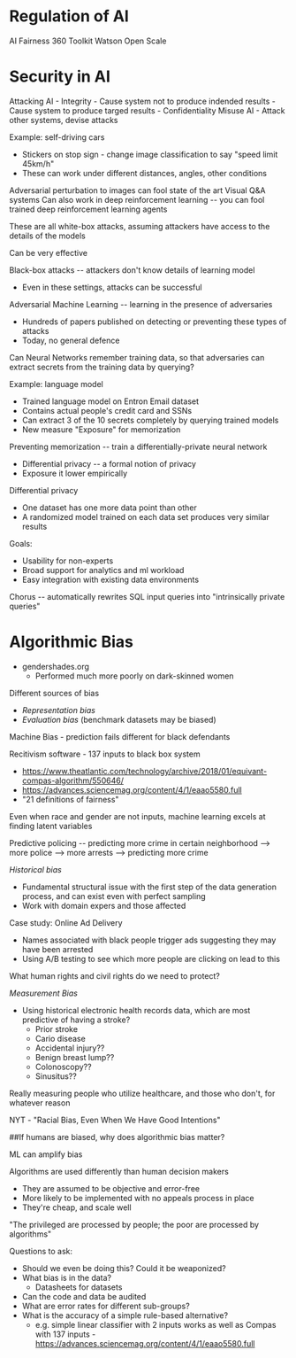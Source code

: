 # Regulation of AI

AI Fairness 360 Toolkit
Watson Open Scale

# Security in AI

Attacking AI
    - Integrity
        - Cause system not to produce indended results
        - Cause system to produce targed results
    - Confidentiality
Misuse AI
    - Attack other systems, devise attacks

Example: self-driving cars
- Stickers on stop sign - change image classification to say "speed
  limit 45km/h"
- These can work under different distances, angles, other conditions

Adversarial perturbation to images can fool state of the art Visual Q&A systems
Can also work in deep reinforcement learning -- you can fool trained deep
reinforcement learning agents

These are all white-box attacks, assuming attackers have access to the
details of the models

Can be very effective

Black-box attacks -- attackers don't know details of learning model
- Even in these settings, attacks can be successful

Adversarial Machine Learning -- learning in the presence of adversaries
- Hundreds of papers published on detecting or preventing these types of
  attacks
- Today, no general defence

Can Neural Networks remember training data, so that adversaries can
extract secrets from the training data by querying?

Example: language model
- Trained language model on Entron Email dataset
- Contains actual people's credit card and SSNs
- Can extract 3 of the 10 secrets completely by querying trained models
- New measure "Exposure" for memorization

Preventing memorization -- train a differentially-private neural network
- Differential privacy -- a formal notion of privacy
- Exposure it lower empirically

Differential privacy
- One dataset has one more data point than other
- A randomized model trained on each data set produces very similar
  results

Goals:
- Usability for non-experts
- Broad support for analytics and ml workload
- Easy integration with existing data environments

Chorus -- automatically rewrites SQL input queries into "intrinsically
private queries"

# Algorithmic Bias
- gendershades.org
    - Performed much more poorly on dark-skinned women

Different sources of bias
- *Representation bias*
- *Evaluation bias* (benchmark datasets may be biased)

Machine Bias - prediction fails different for black defendants

Recitivism software - 137 inputs to black box system
- https://www.theatlantic.com/technology/archive/2018/01/equivant-compas-algorithm/550646/
- https://advances.sciencemag.org/content/4/1/eaao5580.full
- "21 definitions of fairness"

Even when race and gender are not inputs, machine learning excels at
finding latent variables

Predictive policing -- predicting more crime in certain neighborhood -->
more police --> more arrests --> predicting more crime

*Historical bias*
- Fundamental structural issue with the first step of the data generation
  process, and can exist even with perfect sampling
- Work with domain expers and those affected

Case study: Online Ad Delivery
- Names associated with black people trigger ads suggesting they may have
  been arrested
- Using A/B testing to see which more people are clicking on lead to this

What human rights and civil rights do we need to protect?

*Measurement Bias*
- Using historical electronic health records data, which are most
  predictive of having a stroke?
  - Prior stroke
  - Cario disease
  - Accidental injury??
  - Benign breast lump??
  - Colonoscopy??
  - Sinusitus??

Really measuring people who utilize healthcare, and those who don't, for
whatever reason

NYT - "Racial Bias, Even When We Have Good Intentions"

##If humans are biased, why does algorithmic bias matter?

ML can amplify bias

Algorithms are used differently than human decision makers
- They are assumed to be objective and error-free
- More likely to be implemented with no appeals process in place
- They're cheap, and scale well

"The privileged are processed by people; the poor are processed by
algorithms"

Questions to ask:
- Should we even be doing this? Could it be weaponized?
- What bias is in the data?
    - Datasheets for datasets
- Can the code and data be audited
- What are error rates for different sub-groups?
- What is the accuracy of a simple rule-based alternative?
    - e.g. simple linear classifier with 2 inputs works as well as Compas with
      137 inputs - https://advances.sciencemag.org/content/4/1/eaao5580.full
